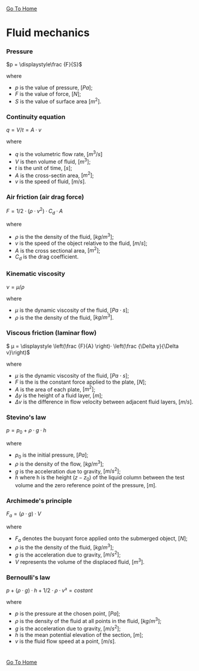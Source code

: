 [Go To Home](https://github.com/melchiorrecaruso/ADimPas)

# Fluid mechanics

### Pressure

$p = \displaystyle\frac {F}{S}$

where

- $p$ is the value of pressure, $[Pa]$;
- $F$ is the value of force, $[N]$;
- $S$ is the value of surface area $[m^2]$.

### Continuity equation

$q = V/t=A·v$

where

- $q$ is the volumetric flow rate, $[m^3/s]$
- $V$ is then volume of fluid, $[m^3]$;
- $t$ is the unit of time, $[s]$;
- $A$ is the cross-sectin area, $[m^2]$;
- $v$ is the speed of fluid, $[m/s]$.

###  Air friction (air drag force)

$F = 1/2·(ρ·v^2)·C_d·A$

where 

- $ρ$ is the the density of the fluid, $[kg/m^3]$;
- $v$ is the speed of the object relative to the fluid, $[m/s]$;
- $A$ is the cross sectional area, $[m^2]$;
- $C_d$ is the drag coefficient.

### Kinematic viscosity

$ν = μ/ρ$

where

- $μ$ is the dynamic viscosity of the fluid, $[Pa⋅s]$;
- $ρ$ is the the density of the fluid, $[kg/m^3]$.

### Viscous friction (laminar flow)

$ μ = \displaystyle \left(\frac {F}{A} \right)⋅ \left(\frac {\Delta y}{\Delta v}\right)$

where 
- $μ$ is the dynamic viscosity of the fluid, $[Pa⋅s]$;
- $F$ is the is the constant force applied to the plate, $[N]$;
- $A$ is the area of each plate, $[m^2]$;
- $\Delta y$ is the height of a fluid layer, $[m]$;
- $\Delta v$ is the difference in flow velocity between adjacent fluid layers, $[m/s]$.

### Stevino's law

$p = p_0 + ρ·g·h$

where

- $p_0$ is the initial pressure, $[Pa]$;
- $ρ$ is the density of the flow, $[kg/m^3]$;
- $g$ is the acceleration due to gravity, $[m/s^2]$;
- $h$ where h is the height $(z − z_0)$ of the liquid column between the test volume and the zero reference point of the pressure, $[m]$. 

### Archimede's principle

$F_a = (ρ·g)·V$

where

- $F_a$ denotes the buoyant force applied onto the submerged object, $[N]$;
- $ρ$ is the the density of the fluid, $[kg/m^3]$;
- $g$ is the acceleration due to gravity, $[m/s^2]$;
- $V$ represents the volume of the displaced fluid, $[m^3]$.

### Bernoulli's law

$p + (ρ·g)·h + 1/2·ρ·v² = costant$

where 

- $p$ is the pressure at the chosen point, $[Pa]$;
- $ρ$ is the density of the fluid at all points in the fluid, $[kg/m^3]$;
- $g$ is the acceleration due to gravity, $[m/s^2]$;
- $h$ is the mean potential elevation of the section, $[m]$;
- $v$ is the fluid flow speed at a point, $[m/s]$.

#
[Go To Home](https://github.com/melchiorrecaruso/ADimPas)